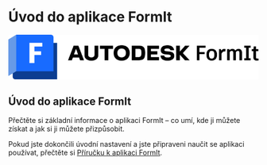 # Úvod do aplikace FormIt

![](<../.gitbook/assets/formit intro hero image.png>)

## Úvod do aplikace FormIt

Přečtěte si základní informace o aplikaci FormIt – co umí, kde ji můžete získat a jak si ji můžete přizpůsobit.

Pokud jste dokončili úvodní nastavení a jste připraveni naučit se aplikaci používat, přečtěte si [Příručku k aplikaci FormIt](../formit-primer/).
